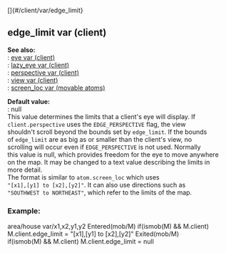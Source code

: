 []{#/client/var/edge_limit}    
## edge_limit var (client)    
**See also:**    
:   [eye var (client)](ref/client/var/eye)    
:   [lazy_eye var (client)](ref/client/var/lazy_eye)    
:   [perspective var (client)](ref/client/var/perspective)    
:   [view var (client)](ref/client/var/view)    
:   [screen_loc var (movable atoms)](ref/atom/movable/var/screen_loc)    
<!-- -->    
**Default value:**    
:   null    
This value determines the limits that a client\'s eye will display. If    
`client.perspective` uses the `EDGE_PERSPECTIVE` flag, the view    
shouldn\'t scroll beyond the bounds set by `edge_limit`. If the bounds    
of `edge_limit` are as big as or smaller than the client\'s view, no    
scrolling will occur even if `EDGE_PERSPECTIVE` is not used. Normally    
this value is null, which provides freedom for the eye to move anywhere    
on the map. It may be changed to a text value describing the limits in    
more detail.    
The format is similar to `atom.screen_loc` which uses    
`"[x1],[y1] to [x2],[y2]"`. It can also use directions such as    
`"SOUTHWEST to NORTHEAST"`, which refer to the limits of the map.    
### Example:    
area/house var/x1,x2,y1,y2 Entered(mob/M) if(ismob(M) && M.client)    
M.client.edge_limit = \"\[x1\],\[y1\] to \[x2\],\[y2\]\" Exited(mob/M)    
if(ismob(M) && M.client) M.client.edge_limit = null  